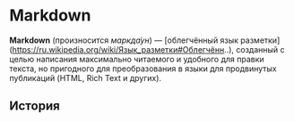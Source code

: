 # Markdown
**Markdown** (произносится *маркда́ун*) — [облегчённый язык разметки]
(https://ru.wikipedia.org/wiki/Язык_разметки#Облегчённ..), созданный с целью написания максимально читаемого и удобного для правки текста, но пригодного для преобразования в языки для продвинутых публикаций (HTML, Rich Text и других).
## История
